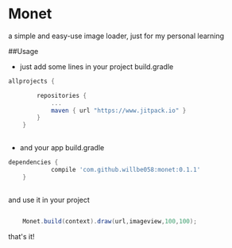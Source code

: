 # Monet
a simple and easy-use image loader, just for my personal learning

##Usage

- just add some lines in your project build.gradle

```gradle
allprojects {

		repositories {
			...
			maven { url "https://www.jitpack.io" }
		}
	}
	
```

- and your app build.gradle

```gradle
dependencies {
	        compile 'com.github.willbe058:monet:0.1.1'
	}
	
```

and use it in your project
```java
	
	Monet.build(context).draw(url,imageview,100,100);

```
that's it! 
